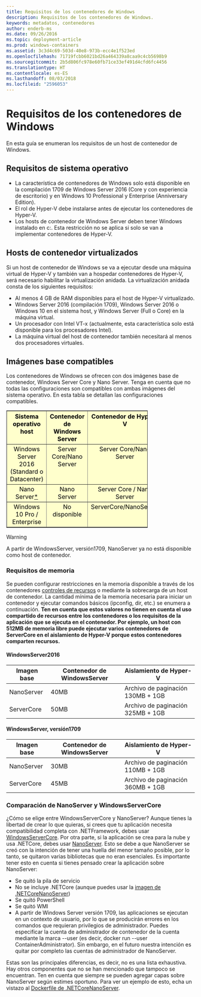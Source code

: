 ```yaml
---
title: Requisitos de los contenedores de Windows
description: Requisitos de los contenedores de Windows.
keywords: metadatos, contenedores
author: enderb-ms
ms.date: 09/26/2016
ms.topic: deployment-article
ms.prod: windows-containers
ms.assetid: 3c3d4c69-503d-40e8-973b-ecc4e1f523ed
ms.openlocfilehash: 71719fcbb6021bd26a464339a8caa9c4cb5698b9
ms.sourcegitcommit: 2b5d806fc978e60fb71ce33ef491d4cfd6fc4456
ms.translationtype: HT
ms.contentlocale: es-ES
ms.lasthandoff: 08/03/2018
ms.locfileid: "2596053"
---
```

# <a name="windows-container-requirements"></a>Requisitos de los contenedores de Windows

En esta guía se enumeran los requisitos de un host de contenedor de Windows.

## <a name="os-requirements"></a>Requisitos de sistema operativo

- La característica de contenedores de Windows solo está disponible en la compilación 1709 de Windows Server 2016 (Core y con experiencia de escritorio) y en Windows 10 Professional y Enterprise (Anniversary Edition).
- El rol de Hyper-V debe instalarse antes de ejecutar los contenedores de Hyper-V.
- Los hosts de contenedor de Windows Server deben tener Windows instalado en c:\. Esta restricción no se aplica si solo se van a implementar contenedores de Hyper-V.

## <a name="virtualized-container-hosts"></a>Hosts de contenedor virtualizados

Si un host de contenedor de Windows se va a ejecutar desde una máquina virtual de Hyper-V y también van a hospedar contenedores de Hyper-V, será necesario habilitar la virtualización anidada. La virtualización anidada consta de los siguientes requisitos:

- Al menos 4 GB de RAM disponibles para el host de Hyper-V virtualizado.
- Windows Server 2016 (compilación 1709), Windows Server 2016 o Windows 10 en el sistema host, y Windows Server (Full o Core) en la máquina virtual.
- Un procesador con Intel VT-x (actualmente, esta característica solo está disponible para los procesadores Intel).
- La máquina virtual del host de contenedor también necesitará al menos dos procesadores virtuales.

## <a name="supported-base-images"></a>Imágenes base compatibles

Los contenedores de Windows se ofrecen con dos imágenes base de contenedor, Windows Server Core y Nano Server. Tenga en cuenta que no todas las configuraciones son compatibles con ambas imágenes del sistema operativo. En esta tabla se detallan las configuraciones compatibles.

<table border="1" style="background-color:FFFFCC;border-collapse:collapse;border:1px solid FFCC00;color:000000;width:75%" cellpadding="5" cellspacing="5">
<thead>
<tr valign="top">
<th><center>Sistema operativo host</center></th>
<th><center>Contenedor de Windows Server</center></th>
<th><center>Contenedor de Hyper-V</center></th>
</tr>
</thead>
<tbody>
<tr valign="top">
<td><center>Windows Server 2016 (Standard o Datacenter)</center></td>
<td><center>Server Core/Nano Server</center></td>
<td><center>Server Core/Nano Server</center></td>
</tr>
<tr valign="top">
<td><center>Nano Server<a href="#warn-1">*</a></center></td>
<td><center> Nano Server</center></td>
<td><center>Server Core / Nano Server</center></td>
</tr>
<tr valign="top">
<td><center>Windows 10 Pro / Enterprise</center></td>
<td><center>No disponible</center></td>
<td><center>ServerCore/NanoServer</center></td>
</tr>
</tbody>
</table>

> [!Warning]  
> <span id="warn-1">A partir de WindowsServer, versión1709, NanoServer ya no está disponible como host de contenedor.</span>


### <a name="memory-requirements"></a>Requisitos de memoria
Se pueden configurar restricciones en la memoria disponible a través de los contenedores [controles de recursos](https://docs.microsoft.com/en-us/virtualization/windowscontainers/manage-containers/resource-controls) o mediante la sobrecarga de un host de contenedor.  La cantidad mínima de la memoria necesaria para iniciar un contenedor y ejecutar comandos básicos (ipconfig, dir, etc.) se enumera a continuación.  __Ten en cuenta que estos valores no tienen en cuenta el uso compartido de recursos entre los contenedores o los requisitos de la aplicación que se ejecuta en el contenedor.  Por ejemplo, un host con 512MB de memoria libre puede ejecutar varios contenedores de ServerCore en el aislamiento de Hyper-V porque estos contenedores comparten recursos.__

#### <a name="windows-server-2016"></a>WindowsServer2016
| Imagen base  | Contenedor de WindowsServer | Aislamiento de Hyper-V    |
| ----------- | ------------------------ | -------------------- |
| NanoServer | 40MB                     | Archivo de paginación 130MB + 1GB |
| ServerCore | 50MB                     | Archivo de paginación 325MB + 1GB |

#### <a name="windows-server-version-1709"></a>WindowsServer, versión1709
| Imagen base  | Contenedor de WindowsServer | Aislamiento de Hyper-V    |
| ----------- | ------------------------ | -------------------- |
| NanoServer | 30MB                     | Archivo de paginación 110MB + 1GB |
| ServerCore | 45MB                     | Archivo de paginación 360MB + 1GB |


### <a name="nano-server-vs-windows-server-core"></a>Comparación de NanoServer y WindowsServerCore

¿Cómo se elige entre WindowsServerCore y NanoServer? Aunque tienes la libertad de crear lo que quieras, si crees que tu aplicación necesita compatibilidad completa con .NETFramework, debes usar [WindowsServerCore](https://hub.docker.com/r/microsoft/windowsservercore/). Por otra parte, si la aplicación se crea para la nube y usa .NETCore, debes usar [NanoServer](https://hub.docker.com/r/microsoft/nanoserver/). Esto se debe a que NanoServer se creó con la intención de tener una huella del menor tamaño posible, por lo tanto, se quitaron varias bibliotecas que no eran esenciales. Es importante tener esto en cuenta si tienes pensado crear la aplicación sobre NanoServer:

- Se quitó la pila de servicio
- No se incluye .NETCore (aunque puedes usar la [imagen de .NETCoreNanoServer](https://hub.docker.com/r/microsoft/dotnet/))
- Se quitó PowerShell
- Se quitó WMI
- A partir de Windows Server versión 1709, las aplicaciones se ejecutan en un contexto de usuario, por lo que se producirán errores en los comandos que requieran privilegios de administrador. Puedes especificar la cuenta de administrador de contenedor de la cuenta mediante la marca --user (es decir, docker run --user ContainerAdministrator). Sin embargo, en el futuro nuestra intención es quitar por completo las cuentas de administrador de NanoServer.

Estas son las principales diferencias, es decir, no es una lista exhaustiva. Hay otros componentes que no se han mencionado que tampoco se encuentran. Ten en cuenta que siempre se pueden agregar capas sobre NanoServer según estimes oportuno. Para ver un ejemplo de esto, echa un vistazo al [Dockerfile de .NETCoreNanoServer](https://github.com/dotnet/dotnet-docker/blob/master/2.1/sdk/nanoserver-1803/amd64/Dockerfile).

